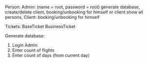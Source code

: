 Person:
    Admin: (name = root, password = root) generate database, create/delete client, booking/unbooking for himself or client
        show all persons,
    Client: booking/unbooking for himself
    
Tickets: 
    BaseTicket
    BusinessTicket


Generate database:
                
1. Login Admin
2. Enter count of flights
3. Enter count of days (from current day)
